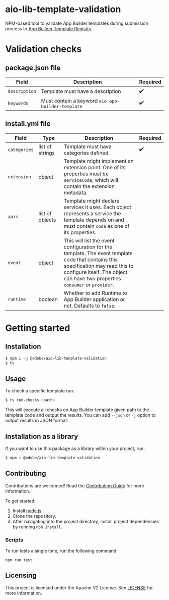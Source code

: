 # aio-lib-template-validation
NPM-based tool to validate App Builder templates during submission process to [App Builder Template Registry](https://github.com/adobe/aio-template-submission).

# Validation checks
## package.json file

| Field         | Description                                       | Required           |
| ------------- | ------------------------------------------------- | ------------------ |
| `description` | Template must have a description                  | :heavy_check_mark: |
| `keywords`    | Must contain a keyword `aio-app-builder-template` | :heavy_check_mark: |

## install.yml file

| Field        | Type | Description                                                                                                                    | Required           |
| ------------ | ------------ | ------------------------------------------------------------------------------------------------------------------------------ | ------------------ |
| `categories` | list of strings | Template must have categories defined.                                                                                          | :heavy_check_mark: |
| `extension`  | object | Template might implement an extension point. One of its properties must be `serviceCode`, which will contain the extension metadata. |                    |
| `apis`   | list of objects | Template might declare services it uses. Each object represents a service the template depends on and must contain `code` as one of its properties. |                    |
| `event`   | object | This will list the event configuration for the template. The event template code that contains this specification may read this to configure itself. The object can have two properties: `consumer` or `provider`. |                    |
| `runtime`   | boolean | Whether to add Runtime to App Builder application or not. Defaults to `false`. |                    |

# Getting started
## Installation
```bash
$ npm i -g @adobe/aio-lib-template-validation
$ tv
```

## Usage
To check a specific template run:
```bash
$ tv run-checks <path>
```
This will execute all checks on App Builder template given path to the template code and output the results.
You can add `--json` or `-j` option to output results in JSON format.

## Installation as a library
If you want to use this package as a library within your project, run:
```bash
$ npm i @adobe/aio-lib-template-validation
```

## Contributing

Contributions are welcomed! Read the [Contributing Guide](CONTRIBUTING.md) for more information.

To get started:

1. Install [node.js](https://nodejs.org/).
3. Clone the repository.
4. After navigating into the project directory, install project dependencies by running `npm install`.

### Scripts

To run tests a single time, run the following command:

`npm run test`

## Licensing

This project is licensed under the Apache V2 License. See [LICENSE](LICENSE) for more information.
